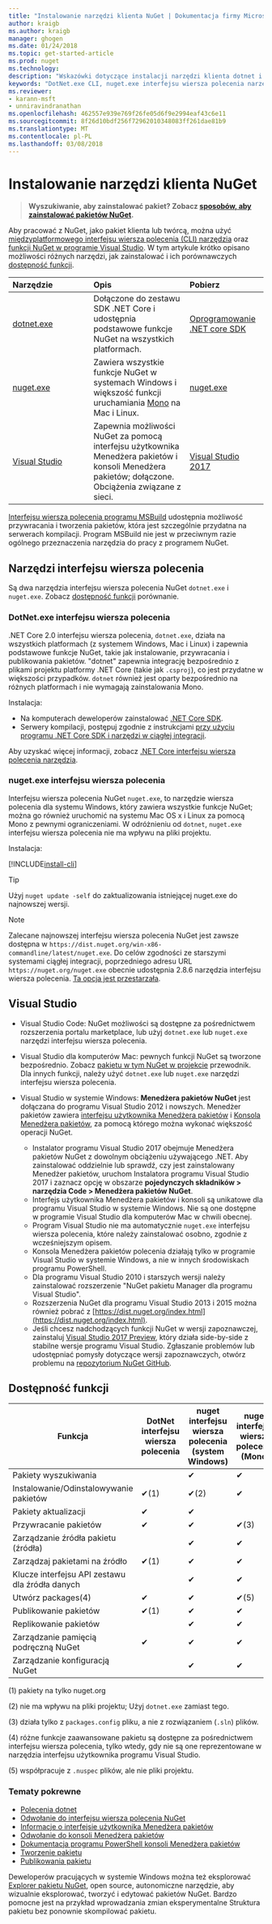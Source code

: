 ```yaml
---
title: "Instalowanie narzędzi klienta NuGet | Dokumentacja firmy Microsoft"
author: kraigb
ms.author: kraigb
manager: ghogen
ms.date: 01/24/2018
ms.topic: get-started-article
ms.prod: nuget
ms.technology: 
description: "Wskazówki dotyczące instalacji narzędzi klienta dotnet i nuget interfejsy wiersza polecenia (CLI) i Menedżer pakietów dla programu Visual Studio."
keywords: "DotNet.exe CLI, nuget.exe interfejsu wiersza polecenia narzędzia klienta NuGet, Menedżer pakietów NuGet, konsoli Menedżera pakietów NuGet, NuGet dla programu Visual Studio, NuGet w wersji beta kanału"
ms.reviewer:
- karann-msft
- unniravindranathan
ms.openlocfilehash: 462557e939e769f26fe05d6f9e2994eaf43c6e11
ms.sourcegitcommit: 8f26d10bdf256f72962010348083ff261dae81b9
ms.translationtype: MT
ms.contentlocale: pl-PL
ms.lasthandoff: 03/08/2018
---
```

# <a name="installing-nuget-client-tools"></a>Instalowanie narzędzi klienta NuGet

> **Wyszukiwanie, aby zainstalować pakiet? Zobacz [sposobów, aby zainstalować pakietów NuGet](consume-packages/ways-to-install-a-package.md).**

Aby pracować z NuGet, jako pakiet klienta lub twórcą, można użyć [międzyplatformowego interfejsu wiersza polecenia (CLI) narzędzia](#cli-tools) oraz [funkcji NuGet w programie Visual Studio](#visual-studio). W tym artykule krótko opisano możliwości różnych narzędzi, jak zainstalować i ich porównawczych [dostępność funkcji](#feature-availability).

| Narzędzie&nbsp;&nbsp;&nbsp;&nbsp;&nbsp;&nbsp;&nbsp;&nbsp;&nbsp;&nbsp;&nbsp;&nbsp;&nbsp;&nbsp;&nbsp; | Opis | Pobierz&nbsp;&nbsp;&nbsp;&nbsp;&nbsp;&nbsp;&nbsp;&nbsp;&nbsp; |
|:------------- |:-------------|:-----|
| [dotnet.exe](#dotnetexe-cli) | Dołączone do zestawu SDK .NET Core i udostępnia podstawowe funkcje NuGet na wszystkich platformach. | [Oprogramowanie .NET core SDK](https://www.microsoft.com/net/download/) |
| [nuget.exe](#nugetexe-cli) | Zawiera wszystkie funkcje NuGet w systemach Windows i większość funkcji uruchamiania [Mono](http://www.mono-project.com/docs/getting-started/install/) na Mac i Linux. | [nuget.exe](https://dist.nuget.org/win-x86-commandline/latest/nuget.exe) |
| [Visual Studio](#visual-studio) | Zapewnia możliwości NuGet za pomocą interfejsu użytkownika Menedżera pakietów i konsoli Menedżera pakietów; dołączone. Obciążenia związane z sieci. | [Visual Studio 2017](https://www.visualstudio.com/downloads/) |

[Interfejsu wiersza polecenia programu MSBuild](reference/msbuild-targets.md) udostępnia możliwość przywracania i tworzenia pakietów, która jest szczególnie przydatna na serwerach kompilacji. Program MSBuild nie jest w przeciwnym razie ogólnego przeznaczenia narzędzia do pracy z programem NuGet.

## <a name="cli-tools"></a>Narzędzi interfejsu wiersza polecenia

Są dwa narzędzia interfejsu wiersza polecenia NuGet `dotnet.exe` i `nuget.exe`. Zobacz [dostępność funkcji](#feature-availability) porównanie.

### <a name="dotnetexe-cli"></a>DotNet.exe interfejsu wiersza polecenia

.NET Core 2.0 interfejsu wiersza polecenia, `dotnet.exe`, działa na wszystkich platformach (z systemem Windows, Mac i Linux) i zapewnia podstawowe funkcje NuGet, takie jak instalowanie, przywracania i publikowania pakietów. "dotnet" zapewnia integrację bezpośrednio z plikami projektu platformy .NET Core (takie jak `.csproj`), co jest przydatne w większości przypadków. `dotnet` również jest oparty bezpośrednio na różnych platformach i nie wymagają zainstalowania Mono.

Instalacja:

- Na komputerach deweloperów zainstalować [.NET Core SDK](https://aka.ms/dotnetcoregs).
- Serwery kompilacji, postępuj zgodnie z instrukcjami [przy użyciu programu .NET Core SDK i narzędzi w ciągłej integracji](/dotnet/core/tools/using-ci-with-cli).

Aby uzyskać więcej informacji, zobacz [.NET Core interfejsu wiersza polecenia narzędzia](/dotnet/core/tools/index?tabs=netcore2x#tabpanel_fXL5YCOYDa_netcore2x).

### <a name="nugetexe-cli"></a>nuget.exe interfejsu wiersza polecenia

Interfejsu wiersza polecenia NuGet `nuget.exe`, to narzędzie wiersza polecenia dla systemu Windows, który zawiera wszystkie funkcje NuGet; można go również uruchomić na systemu Mac OS x i Linux za pomocą Mono z pewnymi ograniczeniami. W odróżnieniu od `dotnet`, `nuget.exe` interfejsu wiersza polecenia nie ma wpływu na pliki projektu.

Instalacja:

[!INCLUDE[install-cli](includes/install-cli.md)]

> [!Tip]
> Użyj `nuget update -self` do zaktualizowania istniejącej nuget.exe do najnowszej wersji.

> [!Note]
> Zalecane najnowszej interfejsu wiersza polecenia NuGet jest zawsze dostępna w `https://dist.nuget.org/win-x86-commandline/latest/nuget.exe`. Do celów zgodności ze starszymi systemami ciągłej integracji, poprzedniego adresu URL `https://nuget.org/nuget.exe` obecnie udostępnia 2.8.6 narzędzia interfejsu wiersza polecenia. [Ta opcja jest przestarzała](https://github.com/NuGet/NuGetGallery/issues/5381).

## <a name="visual-studio"></a>Visual Studio

- Visual Studio Code: NuGet możliwości są dostępne za pośrednictwem rozszerzenia portalu marketplace, lub użyj `dotnet.exe` lub `nuget.exe` narzędzi interfejsu wiersza polecenia.
- Visual Studio dla komputerów Mac: pewnych funkcji NuGet są tworzone bezpośrednio. Zobacz [pakietu w tym NuGet w projekcie](/visualstudio/mac/nuget-walkthrough) przewodnik. Dla innych funkcji, należy użyć `dotnet.exe` lub `nuget.exe` narzędzi interfejsu wiersza polecenia.

- Visual Studio w systemie Windows: **Menedżera pakietów NuGet** jest dołączana do programu Visual Studio 2012 i nowszych. Menedżer pakietów zawiera [interfejsu użytkownika Menedżera pakietów](tools/package-manager-ui.md) i [Konsola Menedżera pakietów](tools/package-manager-console.md), za pomocą którego można wykonać większość operacji NuGet.
  - Instalator programu Visual Studio 2017 obejmuje Menedżera pakietów NuGet z dowolnym obciążeniu używającego .NET. Aby zainstalować oddzielnie lub sprawdź, czy jest zainstalowany Menedżer pakietów, uruchom Instalatora programu Visual Studio 2017 i zaznacz opcję w obszarze **pojedynczych składników > narzędzia Code > Menedżera pakietów NuGet**.
  - Interfejs użytkownika Menedżera pakietów i konsoli są unikatowe dla programu Visual Studio w systemie Windows. Nie są one dostępne w programie Visual Studio dla komputerów Mac w chwili obecnej.
  - Program Visual Studio nie ma automatycznie `nuget.exe` interfejsu wiersza polecenia, które należy zainstalować osobno, zgodnie z wcześniejszym opisem.
  - Konsola Menedżera pakietów polecenia działają tylko w programie Visual Studio w systemie Windows, a nie w innych środowiskach programu PowerShell.
  - Dla programu Visual Studio 2010 i starszych wersji należy zainstalować rozszerzenie "NuGet pakietu Manager dla programu Visual Studio".
  - Rozszerzenia NuGet dla programu Visual Studio 2013 i 2015 można również pobrać z [https://dist.nuget.org/index.html](https://dist.nuget.org/index.html).
  - Jeśli chcesz nadchodzących funkcji NuGet w wersji zapoznawczej, zainstaluj [Visual Studio 2017 Preview](https://www.visualstudio.com/vs/preview/), który działa side-by-side z stabilne wersje programu Visual Studio. Zgłaszanie problemów lub udostępniać pomysły dotyczące wersji zapoznawczych, otwórz problemu na [repozytorium NuGet GitHub](https://github.com/Nuget/Home/issues).

## <a name="feature-availability"></a>Dostępność funkcji

| Funkcja | DotNet interfejsu wiersza polecenia | nuget interfejsu wiersza polecenia (system Windows) | nuget interfejsu wiersza polecenia (Mono) | Visual Studio (Windows) | Visual Studio for Mac |
| --- | --- | --- | --- | --- | --- |
| Pakiety wyszukiwania |  | &#10004; | &#10004; | &#10004; | &#10004; |
| Instalowanie/Odinstalowywanie pakietów | &#10004;(1) | &#10004;(2) | &#10004; | &#10004; | &#10004; |
| Pakiety aktualizacji | &#10004; | &#10004; | | &#10004; | &#10004; |
| Przywracanie pakietów | &#10004; | &#10004; | &#10004;(3) | &#10004; | &#10004; |
| Zarządzanie źródła pakietu (źródła) | | &#10004; | &#10004; | &#10004; | &#10004; |
| Zarządzaj pakietami na źródło | &#10004;(1) | &#10004; | &#10004; | | |
| Klucze interfejsu API zestawu dla źródła danych | | &#10004; | &#10004; | | |
| Utwórz packages(4) | &#10004; | &#10004; | &#10004;(5) | &#10004; | |
| Publikowanie pakietów | &#10004;(1) | &#10004; | &#10004; | &#10004; |  |
| Replikowanie pakietów |  | &#10004; | &#10004; | | |
| Zarządzanie pamięcią podręczną NuGet | &#10004; | &#10004; | &#10004; | | |
| Zarządzanie konfiguracją NuGet | | &#10004; | &#10004; | | |

(1) pakiety na tylko nuget.org

(2) nie ma wpływu na pliki projektu; Użyj `dotnet.exe` zamiast tego.

(3) działa tylko z `packages.config` pliku, a nie z rozwiązaniem (`.sln`) plików.

(4) różne funkcje zaawansowane pakietu są dostępne za pośrednictwem interfejsu wiersza polecenia, tylko wtedy, gdy nie są one reprezentowane w narzędzia interfejsu użytkownika programu Visual Studio.

(5) współpracuje z `.nuspec` plików, ale nie pliki projektu.

### <a name="related-topics"></a>Tematy pokrewne

- [Polecenia dotnet](tools/dotnet-commands.md)
- [Odwołanie do interfejsu wiersza polecenia NuGet](tools/nuget-exe-cli-reference.md)
- [Informacje o interfejsie użytkownika Menedżera pakietów](tools/package-manager-ui.md)
- [Odwołanie do konsoli Menedżera pakietów](tools/package-manager-console.md)
- [Dokumentacja programu PowerShell konsoli Menedżera pakietów](tools/powershell-reference.md)
- [Tworzenie pakietu](create-packages/creating-a-package.md)
- [Publikowania pakietu](create-packages/publish-a-package.md)

Deweloperów pracujących w systemie Windows można też eksplorować [Explorer pakietu NuGet](https://github.com/NuGetPackageExplorer/NuGetPackageExplorer), open source, autonomiczne narzędzie, aby wizualnie eksplorować, tworzyć i edytować pakietów NuGet. Bardzo pomocne jest na przykład wprowadzania zmian eksperymentalne Struktura pakietu bez ponownie skompilować pakietu.
